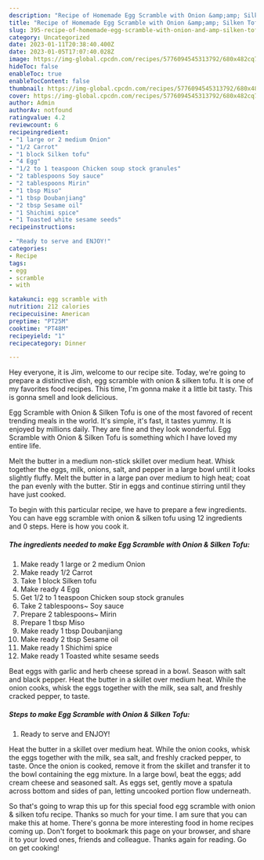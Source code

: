 ```yaml
---
description: "Recipe of Homemade Egg Scramble with Onion &amp;amp; Silken Tofu"
title: "Recipe of Homemade Egg Scramble with Onion &amp;amp; Silken Tofu"
slug: 395-recipe-of-homemade-egg-scramble-with-onion-and-amp-silken-tofu
category: Uncategorized
date: 2023-01-11T20:38:40.400Z
date: 2023-01-05T17:07:40.028Z
image: https://img-global.cpcdn.com/recipes/5776094545313792/680x482cq70/egg-scramble-with-onion-silken-tofu-recipe-main-photo.jpg
hideToc: false
enableToc: true
enableTocContent: false
thumbnail: https://img-global.cpcdn.com/recipes/5776094545313792/680x482cq70/egg-scramble-with-onion-silken-tofu-recipe-main-photo.jpg
cover: https://img-global.cpcdn.com/recipes/5776094545313792/680x482cq70/egg-scramble-with-onion-silken-tofu-recipe-main-photo.jpg
author: Admin
authorAv: notfound
ratingvalue: 4.2
reviewcount: 6
recipeingredient:
- "1 large or 2 medium Onion"
- "1/2 Carrot"
- "1 block Silken tofu"
- "4 Egg"
- "1/2 to 1 teaspoon Chicken soup stock granules"
- "2 tablespoons Soy sauce"
- "2 tablespoons Mirin"
- "1 tbsp Miso"
- "1 tbsp Doubanjiang"
- "2 tbsp Sesame oil"
- "1 Shichimi spice"
- "1 Toasted white sesame seeds"
recipeinstructions:

- "Ready to serve and ENJOY!"
categories:
- Recipe
tags:
- egg
- scramble
- with

katakunci: egg scramble with 
nutrition: 212 calories
recipecuisine: American
preptime: "PT25M"
cooktime: "PT48M"
recipeyield: "1"
recipecategory: Dinner

---
```



Hey everyone, it is Jim, welcome to our recipe site. Today, we're going to prepare a distinctive dish, egg scramble with onion &amp; silken tofu. It is one of my favorites food recipes. This time, I'm gonna make it a little bit tasty. This is gonna smell and look delicious.

Egg Scramble with Onion &amp; Silken Tofu is one of the most favored of recent trending meals in the world. It's simple, it's fast, it tastes yummy. It is enjoyed by millions daily. They are fine and they look wonderful. Egg Scramble with Onion &amp; Silken Tofu is something which I have loved my entire life.

Melt the butter in a medium non-stick skillet over medium heat. Whisk together the eggs, milk, onions, salt, and pepper in a large bowl until it looks slightly fluffy. Melt the butter in a large pan over medium to high heat; coat the pan evenly with the butter. Stir in eggs and continue stirring until they have just cooked.


To begin with this particular recipe, we have to prepare a few ingredients. You can have egg scramble with onion &amp; silken tofu using 12 ingredients and 0 steps. Here is how you cook it.

<!--inarticleads1-->

##### The ingredients needed to make Egg Scramble with Onion &amp; Silken Tofu:

1. Make ready 1 large or 2 medium Onion
1. Make ready 1/2 Carrot
1. Take 1 block Silken tofu
1. Make ready 4 Egg
1. Get 1/2 to 1 teaspoon Chicken soup stock granules
1. Take 2 tablespoons~ Soy sauce
1. Prepare 2 tablespoons~ Mirin
1. Prepare 1 tbsp Miso
1. Make ready 1 tbsp Doubanjiang
1. Make ready 2 tbsp Sesame oil
1. Make ready 1 Shichimi spice
1. Make ready 1 Toasted white sesame seeds


Beat eggs with garlic and herb cheese spread in a bowl. Season with salt and black pepper. Heat the butter in a skillet over medium heat. While the onion cooks, whisk the eggs together with the milk, sea salt, and freshly cracked pepper, to taste. 

<!--inarticleads2-->

##### Steps to make Egg Scramble with Onion &amp; Silken Tofu:


1. Ready to serve and ENJOY!

Heat the butter in a skillet over medium heat. While the onion cooks, whisk the eggs together with the milk, sea salt, and freshly cracked pepper, to taste. Once the onion is cooked, remove it from the skillet and transfer it to the bowl containing the egg mixture. In a large bowl, beat the eggs; add cream cheese and seasoned salt. As eggs set, gently move a spatula across bottom and sides of pan, letting uncooked portion flow underneath. 

So that's going to wrap this up for this special food egg scramble with onion &amp; silken tofu recipe. Thanks so much for your time. I am sure that you can make this at home. There's gonna be more interesting food in home recipes coming up. Don't forget to bookmark this page on your browser, and share it to your loved ones, friends and colleague. Thanks again for reading. Go on get cooking!

